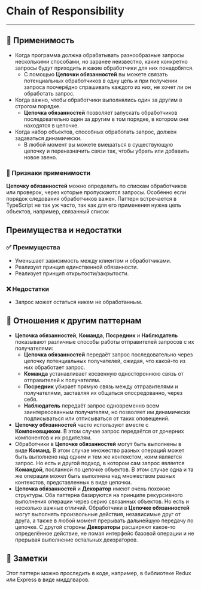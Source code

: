 # Chain of Responsibility

___

## 🤔 Применимость

- Когда программа должна обрабатывать разнообразные запросы несколькими способами,
но заранее неизвестно, какие конкретно запросы будут приходить и какие обработчики
для них понадобятся.
  - С помощью **Цепочки обязанностей** вы можете связать потенциальных обработчиков
в одну цепь и при получении запроса поочерёдно спрашивать каждого из них, не хочет
ли он обработать запрос.
- Когда важно, чтобы обработчики выполнялись один за другим в строгом порядке.
  - **Цепочка обязанностей** позволяет запускать обработчиков последовательно один
за другим в том порядке, в котором они находятся в цепочке.
- Когда набор объектов, способных обработать запрос, должен задаваться динамически.
  - В любой момент вы можете вмешаться в существующую цепочку и переназначить связи
так, чтобы убрать или добавить новое звено.

### 🎯 Признаки применимости

**Цепочку обязанностей** можно определить по спискам обработчиков или проверок,
через которые пропускаются запросы. Особенно если порядок следования обработчиков
важен. Паттерн встречается в TypeScript не так уж часто, так как для его применения
нужна цепь объектов, например, связанный список

## Преимущества и недостатки

### ✅ Преимущества

- Уменьшает зависимость между клиентом и обработчиками.
- Реализует принцип единственной обязанности.
- Реализует принцип открытости/закрытости.

### ❌ Недостатки

- Запрос может остаться никем не обработанным.

## 🔁 Отношения к другим паттернам

- **Цепочка обязанностей**, **Команда**, **Посредник** и **Наблюдатель** показывают
различные способы работы отправителей запросов с их получателями:
  - **Цепочка обязанностей** передаёт запрос последовательно через цепочку
потенциальных получателей, ожидая, что какой-то из них обработает запрос.
  - **Команда** устанавливает косвенную одностороннюю связь от отправителей к получателям.
  - **Посредник** убирает прямую связь между отправителями и получателями, заставляя
их общаться опосредованно, через себя.
  - **Наблюдатель** передаёт запрос одновременно всем заинтересованным
  получателям, но позволяет им динамически подписываться или отписываться от
таких оповещений.
- **Цепочку обязанностей** часто используют вместе с **Компоновщиком**. В этом
случае запрос передаётся от дочерних компонентов к их родителям.
- Обработчики в **Цепочке обязанностей** могут быть выполнены в виде **Команд**.
В этом случае множество разных операций может быть выполнено над одним и тем же
контекстом, коим является запрос. Но есть и другой подход, в котором сам запрос
является **Командой**, посланной по цепочке объектов. В этом случае одна и та же
операция может быть выполнена над множеством разных контекстов, представленных в
виде цепочки.
- **Цепочка обязанностей** и **Декоратор** имеют очень похожие структуры.
Оба паттерна базируются на принципе рекурсивного выполнения операции через
серию связанных объектов. Но есть и несколько важных отличий. Обработчики в
**Цепочке обязанностей** могут выполнять произвольные действия, независимые
друг от друга, а также в любой момент прерывать дальнейшую передачу по цепочке.
С другой стороны **Декораторы** расширяют какое-то определённое действие, не ломая
интерфейс базовой операции и не прерывая выполнение остальных декораторов.

## 📝 Заметки

Этот паттерн можно проследить в коде, например, в библиотеке Redux или Express в
виде миддлваров.
